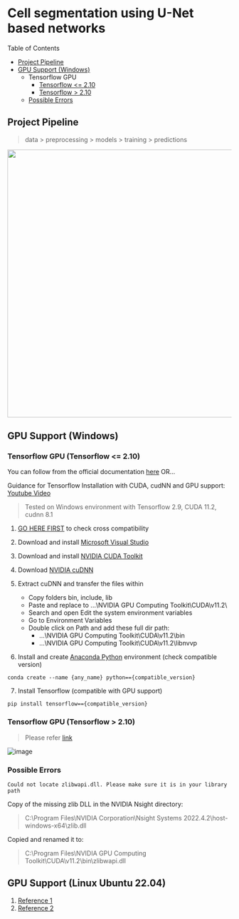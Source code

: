 # Cell segmentation using U-Net based networks
Table of Contents
- [Project Pipeline](https://github.com/Fyzie/Cell-segmentation-using-U-Net-based-networks/tree/main?tab=readme-ov-file#project-pipeline)
- [GPU Support (Windows)](https://github.com/Fyzie/Cell-segmentation-using-U-Net-based-networks/tree/main?tab=readme-ov-file#gpu-support-windows)
  - Tensorflow GPU
    - [Tensorflow <= 2.10](https://github.com/Fyzie/Cell-segmentation-using-U-Net-based-networks/tree/main#tensorflow-gpu-tensorflow--210)
    - [Tensorflow > 2.10](https://github.com/Fyzie/Cell-segmentation-using-U-Net-based-networks/tree/main#tensorflow-gpu-tensorflow--210-1)
  - [Possible Errors](https://github.com/Fyzie/Cell-segmentation-using-U-Net-based-networks/blob/main/README.md#possible-errors)

## Project Pipeline   

> data > preprocessing > models > training > predictions

<img src="https://user-images.githubusercontent.com/76240694/192287299-3f67b4fd-c844-4398-aa33-6a4717ffd59d.png" width="600">

## GPU Support (Windows)   

### Tensorflow GPU (Tensorflow <= 2.10)
You can follow from the official documentation [here](https://www.tensorflow.org/install/pip#windows-native_1) OR...   

Guidance for Tensorflow Installation with CUDA, cudNN and GPU support: [Youtube Video](https://www.youtube.com/watch?v=hHWkvEcDBO0)

> Tested on Windows environment with Tensorflow 2.9, CUDA 11.2, cudnn 8.1   

1. [GO HERE FIRST](https://www.tensorflow.org/install/source_windows#gpu) to check cross compatibility

2. Download and install [Microsoft Visual Studio](https://visualstudio.microsoft.com/vs/community/)

3. Download and install [NVIDIA CUDA Toolkit](https://developer.nvidia.com/cuda-toolkit-archive)

4. Download [NVIDIA cuDNN](https://developer.nvidia.com/cudnn)

5. Extract cuDNN and transfer the files within
   - Copy folders bin, include, lib
   - Paste and replace to ...\NVIDIA GPU Computing Toolkit\CUDA\v11.2\
   - Search and open Edit the system environment variables
   - Go to Environment Variables
   - Double click on Path and add these full dir path:
     - ...\NVIDIA GPU Computing Toolkit\CUDA\v11.2\bin
     - ...\NVIDIA GPU Computing Toolkit\CUDA\v11.2\libnvvp

6. Install and create [Anaconda Python](https://www.anaconda.com/download) environment (check compatible version)
```
conda create --name {any_name} python=={compatible_version}
```
7. Install Tensorflow (compatible with GPU support)
```
pip install tensorflow=={compatible_version}
```

### Tensorflow GPU (Tensorflow > 2.10)
> Please refer [link](https://www.tensorflow.org/install/pip?_gl=1*1jwqv1w*_ga*ODI3Mjk2MjIwLjE3MDIyNjkyNTI.*_ga_W0YLR4190T*MTcwMjU5Njk4OS43LjEuMTcwMjU5NzMyNS4wLjAuMA..#windows-wsl2_1)   

![image](https://github.com/Fyzie/Cell-segmentation-using-U-Net-based-networks/assets/76240694/e10e929b-3b47-4e87-a34c-356b097e27f4)


### Possible Errors
```
Could not locate zlibwapi.dll. Please make sure it is in your library path
```
Copy of the missing zlib DLL in the NVIDIA Nsight directory:

> C:\Program Files\NVIDIA Corporation\Nsight Systems 2022.4.2\host-windows-x64\zlib.dll   

Copied and renamed it to:

> C:\Program Files\NVIDIA GPU Computing Toolkit\CUDA\v11.2\bin\zlibwapi.dll   

## GPU Support (Linux Ubuntu 22.04)  

1. [Reference 1](https://www.reddit.com/r/Python/comments/117xf0z/guide_how_to_get_gpu_support_for_tensorflow_on/)
2. [Reference 2](https://gist.github.com/denguir/b21aa66ae7fb1089655dd9de8351a202)
